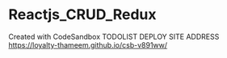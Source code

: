 # Reactjs_CRUD_Redux
Created with CodeSandbox
TODOLIST DEPLOY SITE ADDRESS https://loyalty-thameem.github.io/csb-v891ww/
